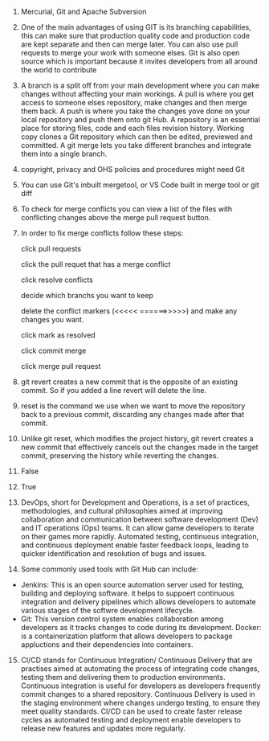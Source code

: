 1. Mercurial, Git and Apache Subversion
2. One of the main advantages of using GIT is its branching capabilities, this can make sure that production quality code and production code are kept separate and then can merge later. You can also use pull requests to merge your work with someone elses. Git is also open source which is important because it invites developers from all around the world to contribute
3. A branch is a split off from your main development where you can make changes without affecting your main workings. A pull is where you get access to someone elses repository, make changes and then merge them back. A push is where you take the changes yove done on your local repository and push them onto git Hub. A repository is an essential place for storing files, code and each files revision history. Working copy clones a Git repository which can then be edited, previewed and committed. A git merge lets you take different branches and integrate them into a single branch.

4. copyright, privacy and OHS policies and procedures might need Git 

5. You can use Git's inbuilt mergetool, or VS Code built in merge tool or git diff 
6. To check for merge conflicts you can view a list of the files with conflicting changes above the merge pull request button.

 7. In order to fix merge conflicts follow these steps:
 
    click pull requests
 
    click the pull requet that has a merge conflict
    
    click resolve conflicts

    decide which branchs you want to keep

    delete the conflict markers (<<<<< ======>>>>>) and make any changes you want.

    click mark as resolved

    click commit merge 

    click merge pull request

8. git revert creates a new commit that is the opposite of an existing commit. So if you added a line revert will delete the line.

9. reset is the command we use when we want to move the repository back to a previous commit, discarding any changes made after that commit.

10. Unlike git reset, which modifies the project history, git revert creates a new commit that effectively cancels out the changes made in the target commit, preserving the history while reverting the changes.

11. False

12. True

13. DevOps, short for Development and Operations, is a set of practices, methodologies, and cultural philosophies aimed at improving collaboration and communication between software development (Dev) and IT operations (Ops) teams. 
It can allow game developers to iterate on their games more rapidly. Automated testing, continuous integration, and continuous deployment enable faster feedback loops, leading to quicker identification and resolution of bugs and issues.

14. Some commonly used tools with Git Hub can include:
- Jenkins: This is an open source automation server used for testing, building and deploying software. it helps to suppoert continuous integration and delivery pipelines which allows developers to automate various stages of the softwre development lifecycle.
- Git: This version control system enables collaboration among developers as it tracks changes to code during its development.
Docker: is a containerization platform that allows developers to package appluctions and their dependencies into containers. 

15. CI/CD stands for Continuous Integration/ Continuous Delivery that are practises aimed at automating the process of integrating code changes, testing them and delivering them to production environments. 
Continuous integration is useful for developers as developers frequently commit changes to a shared repository.
Continuous Delivery is used in the staging environment where changes undergo testing, to ensure they meet quality standards.
CI/CD can be used to create faster release cycles as automated testing and deployment enable developers to release new features and updates more regularly.


